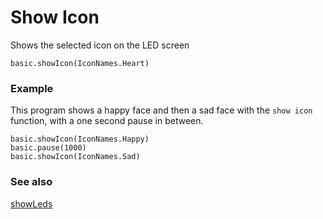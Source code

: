 # Show Icon

Shows the selected icon on the LED screen

```sig
basic.showIcon(IconNames.Heart)
```

### Example

This program shows a happy face and then a sad face with the ``show icon`` function, with a one second pause in between.

```blocks
basic.showIcon(IconNames.Happy)
basic.pause(1000)
basic.showIcon(IconNames.Sad)
```

### See also

[showLeds](/reference/basic/show-leds)